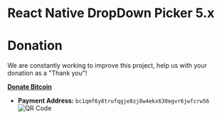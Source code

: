 # React Native DropDown Picker 5.x

# Donation
We are constantly working to improve this project, help us with your donation as a "Thank you"!

[**Donate Bitcoin**](bitcoin:BC1QMF6Y8TRUFQGJE8ZJ8W4EKX630EGVR6JWFCRW56?label=React%20Native%20DropDown%20Picker%20Donation)
+ **Payment Address:** `bc1qmf6y8trufqgje8zj8w4ekx630egvr6jwfcrw56`  
![QR Code](https://user-images.githubusercontent.com/56504893/116231269-e4648980-a76d-11eb-863f-f2b62e8986a6.png)